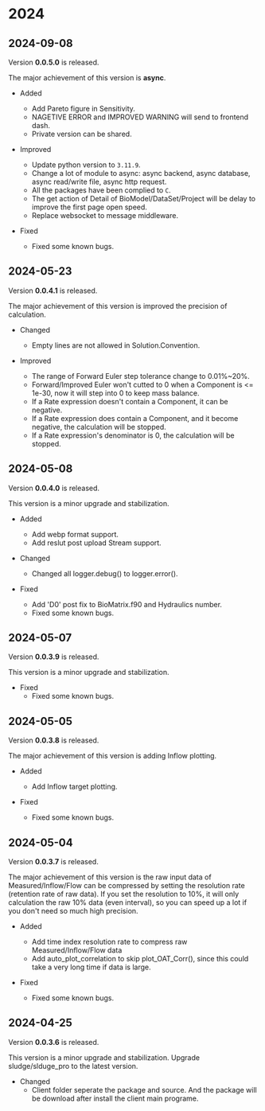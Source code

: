 # 2024

<!-- # TODO
- 移除 webp 的 matplotlib -->



## 2024-09-08

Version **0.0.5.0** is released.

The major achievement of this version is **async**.

- Added

  - Add Pareto figure in Sensitivity.
  - NAGETIVE ERROR and IMPROVED WARNING will send to frontend dash.
  - Private version can be shared.

- Improved

  - Update python version to `3.11.9`.
  - Change a lot of module to async: async backend, async database, async read/write file, async http request.
  - All the packages have been complied to `C`.
  - The get action of Detail of BioModel/DataSet/Project will be delay to improve the first page open speed.
  - Replace websocket to message middleware.


- Fixed

  - Fixed some known bugs.





## 2024-05-23

Version **0.0.4.1** is released.

The major achievement of this version is improved the precision of calculation.

- Changed

  - Empty lines are not allowed in Solution.Convention.

- Improved

  - The range of Forward Euler step tolerance change to 0.01%~20%.
  - Forward/Improved Euler won't cutted to 0 when a Component is <= 1e-30, now it will step into 0 to keep mass balance.
  - If a Rate expression doesn't contain a Component, it can be negative.
  - If a Rate expression does contain a Component, and it become negative, the calculation will be stopped.
  - If a Rate expression's denominator is 0, the calculation will be stopped.



## 2024-05-08

Version **0.0.4.0** is released.

This version is a minor upgrade and stabilization.

- Added

  - Add webp format support.
  - Add reslut post upload Stream support.

- Changed

  - Changed all logger.debug() to logger.error().

- Fixed
  - Add 'D0' post fix to BioMatrix.f90 and Hydraulics number.
  - Fixed some known bugs.

## 2024-05-07

Version **0.0.3.9** is released.

This version is a minor upgrade and stabilization.

- Fixed
  - Fixed some known bugs.

## 2024-05-05

Version **0.0.3.8** is released.

The major achievement of this version is adding Inflow plotting.

- Added

  - Add Inflow target plotting.

- Fixed
  - Fixed some known bugs.

## 2024-05-04

Version **0.0.3.7** is released.

The major achievement of this version is the raw input data of Measured/Inflow/Flow can be compressed by setting the resolution rate (retention rate of raw data). If you set the resolution to 10%, it will only calculation the raw 10% data (even interval), so you can speed up a lot if you don't need so much high precision.

- Added

  - Add time index resolution rate to compress raw Measured/Inflow/Flow data
  - Add auto_plot_correlation to skip plot_OAT_Corr(), since this could take a very long time if data is large.

- Fixed
  - Fixed some known bugs.

## 2024-04-25

Version **0.0.3.6** is released.

This version is a minor upgrade and stabilization. Upgrade sludge/slduge_pro to the latest version.

- Changed
  - Client folder seperate the package and source. And the package will be download after install the client main programe.
